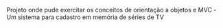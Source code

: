 Projeto onde pude exercitar os conceitos de orientação a objetos e MVC
-Um sistema para cadastro em memória de séries de TV
